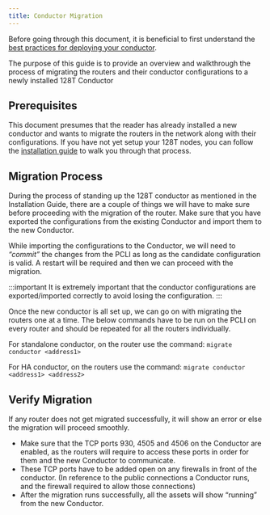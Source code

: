 ```yaml
---
title: Conductor Migration
---
```


Before going through this document, it is beneficial to first understand the [best practices for deploying your conductor](bcp_conductor_deployment).

The purpose of this guide is to provide an overview and walkthrough the process of migrating the routers and their conductor configurations to a newly installed 128T Conductor

## Prerequisites

This document presumes that the reader has already installed a new conductor and wants to migrate the routers in the network along with their configurations. If you have not yet setup your 128T nodes, you can follow the [installation guide](intro_installation) to walk you through that process.

## Migration Process

During the process of standing up the 128T conductor as mentioned in the Installation Guide, there are a couple of things we will have to make sure before proceeding with the migration of the router. Make sure that you have exported the configurations from the existing Conductor and import them to the new Conductor.

While importing the configurations to the Conductor, we will need to *“commit”* the changes from the PCLI as long as the candidate configuration is valid. A restart will be required and then we can proceed with the migration.

:::important
It is extremely important that the conductor configurations are exported/imported correctly to avoid losing the configuration.
:::

Once the new conductor is all set up, we can go on with migrating the routers one at a time. The below commands have to be run on the PCLI on every router and should be repeated for all the routers individually.

For standalone conductor, on the router use the command: `migrate conductor <address1>`

For HA conductor, on the routers use the command: `migrate conductor <address1> <address2>` 

## Verify Migration

If any router does not get migrated successfully, it will show an error or else the migration will proceed smoothly.

- Make sure that the TCP ports 930, 4505 and 4506 on the Conductor are enabled, as the routers will require to access these ports in order for them and the new Conductor to communicate.
- These TCP ports have to be added open on any firewalls in front of the conductor. (In reference to the public connections a Conductor runs, and the firewall required to allow those connections)
- After the migration runs successfully, all the assets will show “running” from the new Conductor.